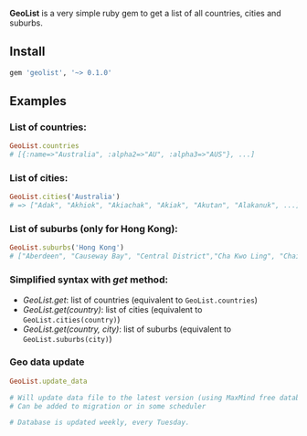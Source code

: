 **GeoList** is a very simple ruby gem to get a list of all countries, cities and suburbs.

## Install
```ruby
gem 'geolist', '~> 0.1.0'
```

## Examples

### List of countries:
```ruby
GeoList.countries
# [{:name=>"Australia", :alpha2=>"AU", :alpha3=>"AUS"}, ...]
```

### List of cities:
```ruby
GeoList.cities('Australia')
# => ["Adak", "Akhiok", "Akiachak", "Akiak", "Akutan", "Alakanuk", ...]
```

### List of suburbs (only for Hong Kong):
```ruby
GeoList.suburbs('Hong Kong')
# ["Aberdeen", "Causeway Bay", "Central District","Cha Kwo Ling", "Chai Wan Kok", "Chek Chue", ...]
```

### Simplified syntax with *get* method:
* _GeoList.get_: list of countries (equivalent to `GeoList.countries`)
* _GeoList.get(country)_: list of cities (equivalent to `GeoList.cities(country)`)
* _GeoList.get(country, city)_: list of suburbs (equivalent to `GeoList.suburbs(city)`)

### Geo data update

```ruby
GeoList.update_data

# Will update data file to the latest version (using MaxMind free databases)
# Can be added to migration or in some scheduler

# Database is updated weekly, every Tuesday.
```
